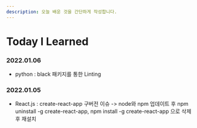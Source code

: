 ```yaml
---
description: 오늘 배운 것을 간단하게 작성합니다.
---
```


# Today I Learned

### 2022.01.06

* python : black 패키지를 통한 Linting

### 2022.01.05

* React.js : create-react-app 구버전 이슈 -> node와 npm 업데이트 후 npm uninstall -g create-react-app, npm install -g create-react-app 으로 삭제 후 재설치
